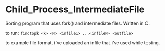 # Child_Process_IntermediateFile
Sorting program that uses fork() and intermediate files. Written in C.

to run: `findtopk <k> <N> <infile1> ...<infileN> <outfile> `



to example file format, i've uploaded an infile that i've used while testing.

